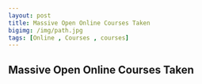 ```yaml
---
layout: post
title: Massive Open Online Courses Taken
bigimg: /img/path.jpg
tags: [Online , Courses , courses]
---
```


## **Massive Open Online Courses Taken**
<br/>
